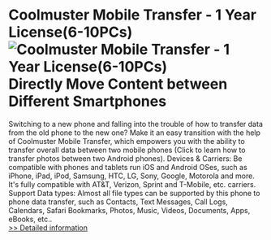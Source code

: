 # Coolmuster Mobile Transfer - 1 Year License(6-10PCs)<br />![Coolmuster Mobile Transfer - 1 Year License(6-10PCs)](https://mycommerce.akamaized.net/api/pimages/P300882152/BIG/300882152.PNG)<br />Directly Move Content between Different Smartphones
Switching to a new phone and falling into the trouble of how to transfer data from the old phone to the new one? Make it an easy transition with the help of Coolmuster Mobile Transfer, which empowers you with the ability to transfer overall data between two mobile phones (Click to learn how to transfer photos between two Android phones).
Devices & Carriers: Be compatible with phones and tablets run iOS and Android OSes, such as iPhone, iPad, iPod, Samsung, HTC, LG, Sony, Google, Motorola and more. It's fully compatible with AT&T, Verizon, Sprint and T-Mobile, etc. carriers.
Support Data types: Almost all file types can be supported by this phone to phone data transfer, such as Contacts, Text Messages, Call Logs, Calendars, Safari Bookmarks, Photos, Music, Videos, Documents, Apps, eBooks, etc..<br />[>> Detailed information](https://secure.shareit.com/shareit/product.html?productid=300882152&affiliateid=200057808)